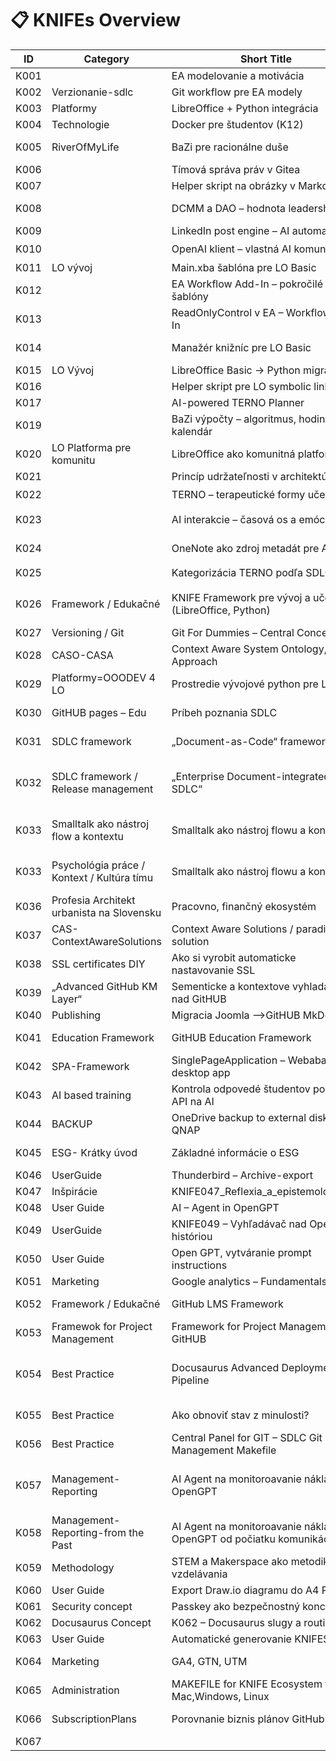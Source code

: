 # 📋 KNIFEs Overview

| ID   | Category | Short Title | Status | Priority | Type | Date | Org | Project | Link |
|------|----------|-------------|--------|---------:|------|------|-----|---------|------|
| K001 |  | EA modelovanie a motivácia | hotové | 🎯 | Metodika / Nástroj | 01.03.2024 |  |  | [EA modelovanie a motivácia](./K001-ea-modelovanie-a-motivacia/K001-ea-modelovanie-a-motivacia.md) |
| K002 | Verzionanie-sdlc | Git workflow pre EA modely | v procese | 🔥 | Integrácia | 04.03.2024 |  |  | [Git workflow pre EA modely](./K002-git-workflow-pre-ea-modely/K002-git-workflow-pre-ea-modely.md) |
| K003 | Platformy | LibreOffice + Python integrácia | v procese | 🔥 | Vývoj / Integrácia | 08.03.2024 |  |  | [LibreOffice + Python integrácia](./K003-libreoffice-python-integracia/K003-libreoffice-python-integracia.md) |
| K004 | Technologie | Docker pre študentov (K12) | plánované | 🧠 | Edukačné | 20.03.2024 |  |  | [Docker pre študentov (K12)](./K004-docker-pre-studentov-k12/K004-docker-pre-studentov-k12.md) |
| K005 | RiverOfMyLife | BaZi pre racionálne duše | zaradené | 💡 | Osobný rozvoj / Algoritmika | 18.04.2025 |  |  | [BaZi pre racionálne duše](./K005-bazi-pre-racionalne-duse/K005-bazi-pre-racionalne-duse.md) |
| K006 |  | Tímová správa práv v Gitea | pripomenúť | 📌 | Správa / Práva | 08.04.2024 |  |  | [Tímová správa práv v Gitea](./K006-timova-sprava-prav-v-gitea/K006-timova-sprava-prav-v-gitea.md) |
| K007 |  | Helper skript na obrázky v Markdown | aktívne | ⚙️ | Automatizácia | 17.04.2024 |  |  | [Helper skript na obrázky v Markdown](./K007-helper-skript-na-obrazky-v-markdown/K007-helper-skript-na-obrazky-v-markdown.md) |
| K008 |  | DCMM a DAO – hodnota leadershipu | plánované | 🧭 | Hodnoty / Strategické | 04.04.2024 |  |  | [DCMM a DAO – hodnota leadershipu](./K008-dcmm-a-dao-hodnota-leadershipu/K008-dcmm-a-dao-hodnota-leadershipu.md) |
| K009 |  | LinkedIn post engine – AI automatizácia | koncept | 🧪 | Marketing / AI | 10.04.2024 |  |  | [LinkedIn post engine – AI automatizácia](./K009-linkedin-post-engine-ai-automatizacia/K009-linkedin-post-engine-ai-automatizacia.md) |
| K010 |  | OpenAI klient – vlastná AI komunikácia | začiatok | ⚡ | Vývoj / AI | 13.04.2024 |  |  | [OpenAI klient – vlastná AI komunikácia](./K010-openai-klient-vlastna-ai-komunikacia/K010-openai-klient-vlastna-ai-komunikacia.md) |
| K011 | LO vývoj | Main.xba šablóna pre LO Basic | v backlogu | 🧱 | Šablóny / LO | 09.04.2024 |  |  | [Main.xba šablóna pre LO Basic](./K011-main-xba-sablona-pre-lo-basic/K011-main-xba-sablona-pre-lo-basic.md) |
| K012 |  | EA Workflow Add-In – pokročilé šablóny | v backlogu | 📂 | EA Add-In | 10.04.2024 |  |  | [EA Workflow Add-In – pokročilé šablóny](./K012-ea-workflow-add-in-pokrocile-sablony/K012-ea-workflow-add-in-pokrocile-sablony.md) |
| K013 |  | ReadOnlyControl v EA – Workflow Add-In | koncept | 🔒 | EA Add-In | 10.04.2024 |  |  | [ReadOnlyControl v EA – Workflow Add-In](./K013-readonlycontrol-v-ea-workflow-add-in/K013-readonlycontrol-v-ea-workflow-add-in.md) |
| K014 |  | Manažér knižníc pre LO Basic | návrh | 📚 | LibreOffice / Knižnice | 10.04.2024 |  |  | [Manažér knižníc pre LO Basic](./K014-manazer-kniznic-pre-lo-basic/K014-manazer-kniznic-pre-lo-basic.md) |
| K015 | LO Vývoj | LibreOffice Basic → Python migrácia | aktívne | 🔁 | Migrácia / Vývoj | 13.04.2024 |  |  | [LibreOffice Basic → Python migrácia](./K015-libreoffice-basic-python-migracia/K015-libreoffice-basic-python-migracia.md) |
| K016 |  | Helper skript pre LO symbolic link | v testovaní | 🧪 | Skriptovanie / LO | 13.04.2024 |  |  | [Helper skript pre LO symbolic link](./K016-helper-skript-pre-lo-symbolic-link/K016-helper-skript-pre-lo-symbolic-link.md) |
| K017 |  | AI-powered TERNO Planner | koncept | 📅 | Plánovanie / AI | 16.04.2025 |  |  | [AI-powered TERNO Planner](./K017-ai-powered-terno-planner/K017-ai-powered-terno-planner.md) |
| K019 |  | BaZi výpočty – algoritmus, hodiny, kalendár | zaradené | 🧠 | Algoritmika / Osobný rozvoj | 18.04.2025 |  |  | [BaZi výpočty – algoritmus, hodiny, kalendár](./K019-bazi-vypocty-algoritmus-hodiny-kalendar/K019-bazi-vypocty-algoritmus-hodiny-kalendar.md) |
| K020 | LO Platforma pre komunitu | LibreOffice ako komunitná platforma | koncept | 🌍 | Strategické / Komunitné | 10.04.2025 |  |  | [LibreOffice ako komunitná platforma](./K020-libreoffice-ako-komunitna-platforma/K020-libreoffice-ako-komunitna-platforma.md) |
| K021 |  | Princíp udržateľnosti v architektúre | koncept | 🌱 | Metodika / SDLC |  |  |  | [Princíp udržateľnosti v architektúre](./K021-princip-udrzatelnosti-v-architekture/K021-princip-udrzatelnosti-v-architekture.md) |
| K022 |  | TERNO – terapeutické formy učenia | plánované | 🎭 | Edukačné / Kultúrne | 20.03.2025 |  |  | [TERNO – terapeutické formy učenia](./K022-terno-terapeuticke-formy-ucenia/K022-terno-terapeuticke-formy-ucenia.md) |
| K023 |  | AI interakcie – časová os a emócie | v návrhu | 🧭 | AI / UX / Sebapoznanie | 13.04.2025 |  |  | [AI interakcie – časová os a emócie](./K023-ai-interakcie-casova-os-a-emocie/K023-ai-interakcie-casova-os-a-emocie.md) |
| K024 |  | OneNote ako zdroj metadát pre AI | v návrhu | 🗃️ | Integrácia / Poznámky | 13.04.2025 |  |  | [OneNote ako zdroj metadát pre AI](./K024-onenote-ako-zdroj-metadat-pre-ai/K024-onenote-ako-zdroj-metadat-pre-ai.md) |
| K025 |  | Kategorizácia TERNO podľa SDLC a 7D | zaradené | 📊 | Metodika / Evidencia | 01.03.2025 |  |  | [Kategorizácia TERNO podľa SDLC a 7D](./K025-kategorizacia-terno-podla-sdlc-a-7d/K025-kategorizacia-terno-podla-sdlc-a-7d.md) |
| K026 | Framework / Edukačné | KNIFE Framework pre vývoj a učenie sa (LibreOffice, Python) | v procese | 🔥 | Framework / Metodika / Edukačný základ | 20.04.2025 |  |  | [KNIFE Framework pre vývoj a učenie sa (LibreOffice, Python)](./K026-knife-framework-pre-vyvoj-a-ucenie-sa-libreoffice-python/K026-knife-framework-pre-vyvoj-a-ucenie-sa-libreoffice-python.md) |
| K027 | Versioning / Git | Git For Dummies – Central Concepts | v príprave | 🎯 | Edukačné / Praktické | 28.04.2025 |  |  | [Git For Dummies – Central Concepts](./K027-git-for-dummies-central-concepts/K027-git-for-dummies-central-concepts.md) |
| K028 | CASO-CASA | Context Aware System Ontology, Approach | v príprave |  | Metodika/Framework |  |  |  | [Context Aware System Ontology, Approach](./K028-context-aware-system-ontology-approach/K028-context-aware-system-ontology-approach.md) |
| K029 | Platformy=OOODEV 4 LO | Prostredie vývojové python pre LO | riešené | 🔥 | Vývoj – Integrácia | 16.05.2025 |  |  | [Prostredie vývojové python pre LO](./K029-prostredie-vyvojove-python-pre-lo/K029-prostredie-vyvojove-python-pre-lo.md) |
| K030 | GitHUB pages – Edu | Príbeh poznania SDLC | V riešení | 🔥 | Vzdelávanie-Marketing | 17.05.2025 |  |  | [Príbeh poznania SDLC](./K030-pribeh-poznania-sdlc/K030-pribeh-poznania-sdlc.md) |
| K031 | SDLC framework | „Document-as-Code“ framework | V riešení | 🔥 | Praktické používanie na výuku SDLC | 18.05.2025 |  |  | [„Document-as-Code“ framework](./K031-document-as-code-framework/K031-document-as-code-framework.md) |
| K032 | SDLC framework / Release management | „Enterprise Document-integrated SDLC“ | V návrhu (alebo V riešení – podľa teba) | 🔥🔥 | Firemné použitie, governance, traceability | 18.05.2025 |  |  | [„Enterprise Document-integrated SDLC“](./K032-enterprise-document-integrated-sdlc/K032-enterprise-document-integrated-sdlc.md) |
| K033 | Smalltalk ako nástroj flow a kontextu | Smalltalk ako nástroj flowu a kontextu | V riešeni | 🔥🔥 | Metodika / Psychológia práce / Kultúra tímu | 20.05.2025 |  |  | [Smalltalk ako nástroj flowu a kontextu](./K033-smalltalk-ako-nastroj-flowu-a-kontextu/K033-smalltalk-ako-nastroj-flowu-a-kontextu.md) |
| K033 | Psychológia práce / Kontext / Kultúra tímu | Smalltalk ako nástroj flowu a kontextu | Návrh (draft) | Stredná až vysoká | Metodika |  |  |  | [Smalltalk ako nástroj flowu a kontextu](./K033-smalltalk-ako-nastroj-flowu-a-kontextu/K033-smalltalk-ako-nastroj-flowu-a-kontextu.md) |
| K036 | Profesia Architekt urbanista na Slovensku | Pracovno, finančný ekosystém | návrh | Vysoká | Ako na to? |  |  |  | [Pracovno, finančný ekosystém](./K036-pracovno-financny-ekosystem/K036-pracovno-financny-ekosystem.md) |
| K037 | CAS-ContextAwareSolutions | Context Aware Solutions / paradigma, solution | inprogress | Vysoka |  | 26.05.2025 |  |  | [Context Aware Solutions / paradigma, solution](./K037-context-aware-solutions-paradigma-solution/K037-context-aware-solutions-paradigma-solution.md) |
| K038 | SSL certificates DIY | Ako si vyrobit automaticke nastavovanie SSL | finished | done | User guide | 28.05.2025 |  |  | [Ako si vyrobit automaticke nastavovanie SSL](./K038-ako-si-vyrobit-automaticke-nastavovanie-ssl/K038-ako-si-vyrobit-automaticke-nastavovanie-ssl.md) |
| K039 | „Advanced GitHub KM Layer“ | Sementicke a kontextove vyhladavanie nad GitHUB | Init | Middle | Advance features | 28.05.2025 |  |  | [Sementicke a kontextove vyhladavanie nad GitHUB](./K039-sementicke-a-kontextove-vyhladavanie-nad-github/K039-sementicke-a-kontextove-vyhladavanie-nad-github.md) |
| K040 | Publishing | Migracia Joomla -->GitHUB MkDocs | Init | Middle | Publishing | 06.06.2025 |  |  | [Migracia Joomla -->GitHUB MkDocs](./K040-migracia-joomla-github-mkdocs/K040-migracia-joomla-github-mkdocs.md) |
| K041 | Education Framework | GitHUB Education Framework | init | Middle | Education Framework | 10.06.2025 |  |  | [GitHUB Education Framework](./K041-github-education-framework/K041-github-education-framework.md) |
| K042 | SPA-Framework | SinglePageApplication – Webabased desktop app | init | Low | SPA framework |  |  |  | [SinglePageApplication – Webabased desktop app](./K042-singlepageapplication-webabased-desktop-app/K042-singlepageapplication-webabased-desktop-app.md) |
| K043 | AI based training | Kontrola odpovedé študentov pomocou API na AI | in Progress | Middle | AI in education | 21.06.2026 |  |  | [Kontrola odpovedé študentov pomocou API na AI](./K043-kontrola-odpovede-studentov-pomocou-api-na-ai/K043-kontrola-odpovede-studentov-pomocou-api-na-ai.md) |
| K044 | BACKUP | OneDrive backup to external disk on QNAP | inProgress | TOP | How To | 27.07.2025 |  |  | [OneDrive backup to external disk on QNAP](./K044-onedrive-backup-to-external-disk-on-qnap/K044-onedrive-backup-to-external-disk-on-qnap.md) |
| K045 | ESG- Krátky úvod | Základné informácie o ESG | Init | Low | Education Explanantion | 28.07.2025 |  |  | [Základné informácie o ESG](./K045-zakladne-informacie-o-esg/K045-zakladne-informacie-o-esg.md) |
| K046 | UserGuide | Thunderbird – Archive-export | done md | Low | HowTO | 04.08.2025 |  |  | [Thunderbird – Archive-export](./K046-thunderbird-archive-export/K046-thunderbird-archive-export.md) |
| K047 | Inšpirácie | KNIFE047_Reflexia_a_epistemologia.md |  |  |  |  |  |  | [KNIFE047_Reflexia_a_epistemologia.md](./K047-knife047-reflexia-a-epistemologia-md/K047-knife047-reflexia-a-epistemologia-md.md) |
| K048 | User Guide | AI – Agent in OpenGPT | in progress | Low | HowTo | 04.08.2025 |  |  | [AI – Agent in OpenGPT](./K048-ai-agent-in-opengpt/K048-ai-agent-in-opengpt.md) |
| K049 | UserGuide | KNIFE049 – Vyhľadávač nad OpenGPT históriou |  |  |  |  |  |  | [KNIFE049 – Vyhľadávač nad OpenGPT históriou](./K049-knife049-vyhladavac-nad-opengpt-historiou/K049-knife049-vyhladavac-nad-opengpt-historiou.md) |
| K050 | User Guide | Open GPT, vytváranie prompt instructions | In progress |  |  | 04.08.2025 |  |  | [Open GPT, vytváranie prompt instructions](./K050-open-gpt-vytvaranie-prompt-instructions/K050-open-gpt-vytvaranie-prompt-instructions.md) |
| K051 | Marketing | Google analytics – Fundamentals | new | Low | HowTo | 04.08.2025 |  |  | [Google analytics – Fundamentals](./K051-google-analytics-fundamentals/K051-google-analytics-fundamentals.md) |
| K052 | Framework / Edukačné | GitHub LMS Framework | new | duplicity K041 | Education Framework | 04.08.2025 |  |  | [GitHub LMS Framework](./K052-github-lms-framework/K052-github-lms-framework.md) |
| K053 | Framewok for Project Management | Framework for Project Management in GitHUB | new | low | SDLC framework | 10.08.2025 |  |  | [Framework for Project Management in GitHUB](./K053-framework-for-project-management-in-github/K053-framework-for-project-management-in-github.md) |
| K054 | Best Practice | Docusaurus Advanced Deployment Pipeline | new |  | „Ako si nastaviť build a deploy tak, aby ťa chránil pred sebou samým.“ |  |  |  | [Docusaurus Advanced Deployment Pipeline](./K054-docusaurus-advanced-deployment-pipeline/K054-docusaurus-advanced-deployment-pipeline.md) |
| K055 | Best Practice | Ako obnoviť stav z minulosti? | inprogress | now | Obnov mi dobré údaje |  |  |  | [Ako obnoviť stav z minulosti?](./K055-ako-obnovit-stav-z-minulosti/K055-ako-obnovit-stav-z-minulosti.md) |
| K056 | Best Practice | Central Panel for GIT – SDLC Git Management Makefile | done md |  | Správa súborov s git odporou |  |  |  | [Central Panel for GIT – SDLC Git Management Makefile](./K056-central-panel-for-git-sdlc-git-management-makefile/K056-central-panel-for-git-sdlc-git-management-makefile.md) |
| K057 | Management-Reporting | AI Agent na monitoroavanie nákladov OpenGPT | new | now | Reporting nad komunikáciou s OpenGPT formou AI Agenta |  |  |  | [AI Agent na monitoroavanie nákladov OpenGPT](./K057-ai-agent-na-monitoroavanie-nakladov-opengpt/K057-ai-agent-na-monitoroavanie-nakladov-opengpt.md) |
| K058 | Management-Reporting-from the Past | AI Agent na monitoroavanie nákladov OpenGPT od počiatku komunikácie | new | now | Reporting od začiatku komunikácie | 11.08.2025 |  |  | [AI Agent na monitoroavanie nákladov OpenGPT od počiatku komunikácie](./K058-ai-agent-na-monitoroavanie-nakladov-opengpt-od-pociatku-komunikacie/K058-ai-agent-na-monitoroavanie-nakladov-opengpt-od-pociatku-komunikacie.md) |
| K059 | Methodology | STEM a Makerspace ako metodika vzdelávania | New | now | Systém pre vzdelávanie | 24.08.2025 |  |  | [STEM a Makerspace ako metodika vzdelávania](./K059-stem-a-makerspace-ako-metodika-vzdelavania/K059-stem-a-makerspace-ako-metodika-vzdelavania.md) |
| K060 | User Guide | Export Draw.io diagramu do A4 PNG | done md | done | Ako na to? | 24.08.2025 |  |  | [Export Draw.io diagramu do A4 PNG](./K060-export-draw-io-diagramu-do-a4-png/K060-export-draw-io-diagramu-do-a4-png.md) |
| K061 | Security concept | Passkey ako bezpečnostný koncept | new |  | Explanation |  |  |  | [Passkey ako bezpečnostný koncept](./K061-passkey-ako-bezpecnostny-koncept/K061-passkey-ako-bezpecnostny-koncept.md) |
| K062 | Docusaurus Concept | K062 – Docusaurus slugy a routing | new |  | Explanation |  |  |  | [K062 – Docusaurus slugy a routing](./K062-k062-docusaurus-slugy-a-routing/K062-k062-docusaurus-slugy-a-routing.md) |
| K063 | User Guide | Automatické generovanie KNIFES | new |  | User guide |  |  |  | [Automatické generovanie KNIFES](./K063-automaticke-generovanie-knifes/K063-automaticke-generovanie-knifes.md) |
| K064 | Marketing | GA4, GTN, UTM | new | done | User Guides, principles | 27.08.2025 |  |  | [GA4, GTN, UTM](./K064-ga4-gtn-utm/K064-ga4-gtn-utm.md) |
| K065 | Administration | MAKEFILE for KNIFE Ecosystem for Mac,Windows, Linux | New | now | GitHub Administration | 31.08.2025 |  |  | [MAKEFILE for KNIFE Ecosystem for Mac,Windows, Linux](./K065-makefile-for-knife-ecosystem-for-mac-windows-linux/K065-makefile-for-knife-ecosystem-for-mac-windows-linux.md) |
| K066 | SubscriptionPlans | Porovnanie biznis plánov GitHub | New | now | Biznis plány GitHub-Prehľad | 01.09.2025 |  |  | [Porovnanie biznis plánov GitHub](./K066-porovnanie-biznis-planov-github/K066-porovnanie-biznis-planov-github.md) |
| K067 |  |  |  |  |  |  |  |  | [](./K067-untitled/K067-untitled.md) |
